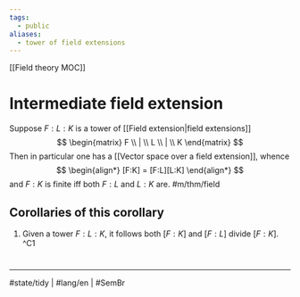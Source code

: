 ```yaml
---
tags:
  - public
aliases:
  - tower of field extensions
---
```

[[Field theory MOC]]
# Intermediate field extension

Suppose $F : L : K$ is a tower of [[Field extension|field extensions]]
$$
\begin{matrix}
F  \\
| \\
L \\
| \\
K
\end{matrix}
$$
Then in particular one has a [[Vector space over a field extension]], whence
$$
\begin{align*}
[F:K] = [F:L][L:K]
\end{align*}
$$
and $F:K$ is finite iff both $F:L$ and $L:K$ are. #m/thm/field

## Corollaries of this corollary

1. Given a tower $F:L:K$, it follows both $[F:K]$ and $[F:L]$ divide $[F:K]$. ^C1

#
---
#state/tidy | #lang/en | #SemBr
